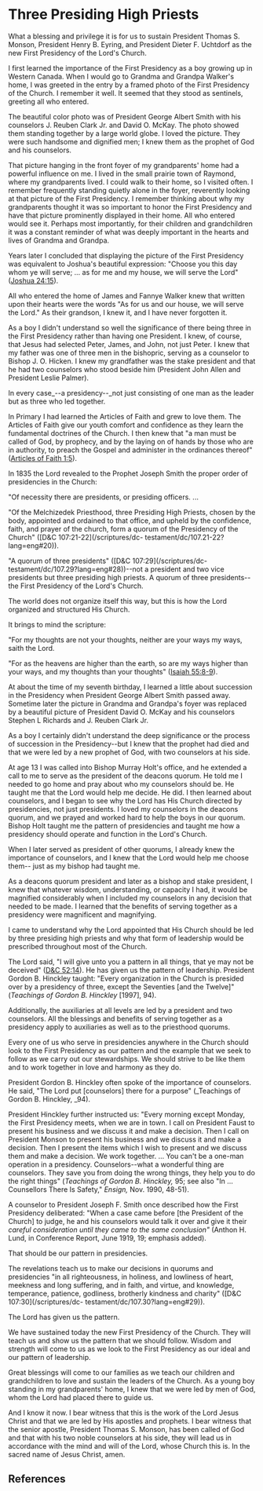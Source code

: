 # Three Presiding High Priests

What a blessing and privilege it is for us to sustain President Thomas S.
Monson, President Henry B. Eyring, and President Dieter F. Uchtdorf as the new
First Presidency of the Lord's Church.

I first learned the importance of the First Presidency as a boy growing up in
Western Canada. When I would go to Grandma and Grandpa Walker's home, I was
greeted in the entry by a framed photo of the First Presidency of the Church.
I remember it well. It seemed that they stood as sentinels, greeting all who
entered.

The beautiful color photo was of President George Albert Smith with his
counselors J. Reuben Clark Jr. and David O. McKay. The photo showed them
standing together by a large world globe. I loved the picture. They were such
handsome and dignified men; I knew them as the prophet of God and his
counselors.

That picture hanging in the front foyer of my grandparents' home had a
powerful influence on me. I lived in the small prairie town of Raymond, where
my grandparents lived. I could walk to their home, so I visited often. I
remember frequently standing quietly alone in the foyer, reverently looking at
that picture of the First Presidency. I remember thinking about why my
grandparents thought it was so important to honor the First Presidency and
have that picture prominently displayed in their home. All who entered would
see it. Perhaps most importantly, for their children and grandchildren it was
a constant reminder of what was deeply important in the hearts and lives of
Grandma and Grandpa.

Years later I concluded that displaying the picture of the First Presidency
was equivalent to Joshua's beautiful expression: "Choose you this day whom ye
will serve; ... as for me and my house, we will serve the Lord" ([Joshua
24:15](/scriptures/ot/josh/24.15?lang=eng#14)).

All who entered the home of James and Fannye Walker knew that written upon
their hearts were the words "As for us and our house, we will serve the Lord."
As their grandson, I knew it, and I have never forgotten it.

As a boy I didn't understand so well the significance of there being three in
the First Presidency rather than having one President. I knew, of course, that
Jesus had selected Peter, James, and John, not just Peter. I knew that my
father was one of three men in the bishopric, serving as a counselor to Bishop
J. O. Hicken. I knew my grandfather was the stake president and that he had
two counselors who stood beside him (President John Allen and President Leslie
Palmer).

In every case_--a presidency--_not just consisting of one man as the leader
but as three who led together.

In Primary I had learned the Articles of Faith and grew to love them. The
Articles of Faith give our youth comfort and confidence as they learn the
fundamental doctrines of the Church. I then knew that "a man must be called of
God, by prophecy, and by the laying on of hands by those who are in authority,
to preach the Gospel and administer in the ordinances thereof" ([Articles of
Faith 1:5](/scriptures/pgp/a-of-f/1.5?lang=eng#4)).

In 1835 the Lord revealed to the Prophet Joseph Smith the proper order of
presidencies in the Church:

"Of necessity there are presidents, or presiding officers. ...

"Of the Melchizedek Priesthood, three Presiding High Priests, chosen by the
body, appointed and ordained to that office, and upheld by the confidence,
faith, and prayer of the church, form a quorum of the Presidency of the
Church" ([D&amp;C 107:21-22](/scriptures/dc-
testament/dc/107.21-22?lang=eng#20)).

"A quorum of three presidents" ([D&amp;C 107:29](/scriptures/dc-
testament/dc/107.29?lang=eng#28))--not a president and two vice presidents but
three presiding high priests. A quorum of three presidents--the First
Presidency of the Lord's Church.

The world does not organize itself this way, but this is how the Lord
organized and structured His Church.

It brings to mind the scripture:

"For my thoughts are not your thoughts, neither are your ways my ways, saith
the Lord.

"For as the heavens are higher than the earth, so are my ways higher than your
ways, and my thoughts than your thoughts" ([Isaiah
55:8-9](/scriptures/ot/isa/55.8-9?lang=eng#7)).

At about the time of my seventh birthday, I learned a little about succession
in the Presidency when President George Albert Smith passed away. Sometime
later the picture in Grandma and Grandpa's foyer was replaced by a beautiful
picture of President David O. McKay and his counselors Stephen L Richards and
J. Reuben Clark Jr.

As a boy I certainly didn't understand the deep significance or the process of
succession in the Presidency--but I knew that the prophet had died and that we
were led by a new prophet of God, with two counselors at his side.

At age 13 I was called into Bishop Murray Holt's office, and he extended a
call to me to serve as the president of the deacons quorum. He told me I
needed to go home and pray about who my counselors should be. He taught me
that the Lord would help me decide. He did. I then learned about counselors,
and I began to see why the Lord has His Church directed by presidencies, not
just presidents. I loved my counselors in the deacons quorum, and we prayed
and worked hard to help the boys in our quorum. Bishop Holt taught me the
pattern of presidencies and taught me how a presidency should operate and
function in the Lord's Church.

When I later served as president of other quorums, I already knew the
importance of counselors, and I knew that the Lord would help me choose them--
just as my bishop had taught me.

As a deacons quorum president and later as a bishop and stake president, I
knew that whatever wisdom, understanding, or capacity I had, it would be
magnified considerably when I included my counselors in any decision that
needed to be made. I learned that the benefits of serving together as a
presidency were magnificent and magnifying.

I came to understand why the Lord appointed that His Church should be led by
three presiding high priests and why that form of leadership would be
prescribed throughout most of the Church.

The Lord said, "I will give unto you a pattern in all things, that ye may not
be deceived" ([D&amp;C 52:14](/scriptures/dc-testament/dc/52.14?lang=eng#13)).
He has given us the pattern of leadership. President Gordon B. Hinckley
taught: "Every organization in the Church is presided over by a presidency of
three, except the Seventies [and the Twelve]" (_Teachings of Gordon B.
Hinckley_ [1997], 94).

Additionally, the auxiliaries at all levels are led by a president and two
counselors. All the blessings and benefits of serving together as a presidency
apply to auxiliaries as well as to the priesthood quorums.

Every one of us who serve in presidencies anywhere in the Church should look
to the First Presidency as our pattern and the example that we seek to follow
as we carry out our stewardships. We should strive to be like them and to work
together in love and harmony as they do.

President Gordon B. Hinckley often spoke of the importance of counselors. He
said, "The Lord put [counselors] there for a purpose" (_Teachings of Gordon B.
Hinckley, _94).

President Hinckley further instructed us: "Every morning except Monday, the
First Presidency meets, when we are in town. I call on President Faust to
present his business and we discuss it and make a decision. Then I call on
President Monson to present his business and we discuss it and make a
decision. Then I present the items which I wish to present and we discuss them
and make a decision. We work together. ... You can't be a one-man operation in a
presidency. Counselors--what a wonderful thing are counselors. They save you
from doing the wrong things, they help you to do the right things" (_Teachings
of Gordon B. Hinckley,_ 95; see also "In ... Counsellors There Is Safety,"
_Ensign,_ Nov. 1990, 48-51).

A counselor to President Joseph F. Smith once described how the First
Presidency deliberated: "When a case came before [the President of the Church]
to judge, he and his counselors would talk it over and give it their _careful
consideration until they came to the same conclusion"_ (Anthon H. Lund, in
Conference Report, June 1919, 19; emphasis added).

That should be our pattern in presidencies.

The revelations teach us to make our decisions in quorums and presidencies "in
all righteousness, in holiness, and lowliness of heart, meekness and long
suffering, and in faith, and virtue, and knowledge, temperance, patience,
godliness, brotherly kindness and charity" ([D&amp;C 107:30](/scriptures/dc-
testament/dc/107.30?lang=eng#29)).

The Lord has given us the pattern.

We have sustained today the new First Presidency of the Church. They will
teach us and show us the pattern that we should follow. Wisdom and strength
will come to us as we look to the First Presidency as our ideal and our
pattern of leadership.

Great blessings will come to our families as we teach our children and
grandchildren to love and sustain the leaders of the Church. As a young boy
standing in my grandparents' home, I knew that we were led by men of God, whom
the Lord had placed there to guide us.

And I know it now. I bear witness that this is the work of the Lord Jesus
Christ and that we are led by His apostles and prophets. I bear witness that
the senior apostle, President Thomas S. Monson, has been called of God and
that with his two noble counselors at his side, they will lead us in
accordance with the mind and will of the Lord, whose Church this is. In the
sacred name of Jesus Christ, amen.

## References

